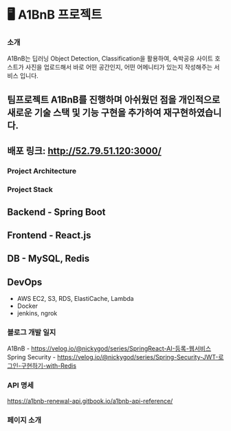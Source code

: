 # 🖥 A1BnB 프로젝트

### 소개
A1BnB는 딥러닝 Object Detection, Classification을 활용하여, 숙박공유 사이트 호스트가 사진을 업로드해서 바로 어떤 공간인지, 어떤 어메니티가 있는지 작성해주는 서비스 입니다. 
## 팀프로젝트 A1BnB를 진행하며 아쉬웠던 점을 개인적으로 새로운 기술 스택 및 기능 구현을 추가하여 재구현하였습니다.
## 배포 링크: http://52.79.51.120:3000/

### Project Architecture

### Project Stack
## Backend - Spring Boot
## Frontend - React.js
## DB - MySQL, Redis

## DevOps
- AWS EC2, S3, RDS, ElastiCache, Lambda
- Docker
- jenkins, ngrok

### 블로그 개발 일지
A1BnB - https://velog.io/@nickygod/series/SpringReact-AI-등록-웹서비스
Spring Security - https://velog.io/@nickygod/series/Spring-Security-JWT-로그인-구현하기-with-Redis

### API 명세
https://a1bnb-renewal-api.gitbook.io/a1bnb-api-reference/

### 페이지 소개
